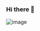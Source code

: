 ### Hi there 👋


![image](https://user-images.githubusercontent.com/98292289/200656867-1ac21851-70b7-4390-9789-b3c76c6df868.png)
